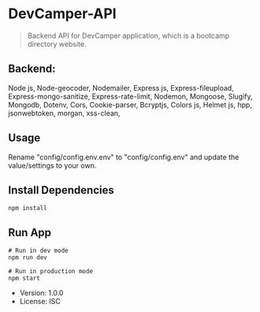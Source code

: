 ﻿# DevCamper-API
> Backend API for DevCamper application, which is a bootcamp directory website.

## Backend: 
Node js, Node-geocoder, Nodemailer, Express js, Express-fileupload, Express-mongo-sanitize, Express-rate-limit, Nodemon, Mongoose, Slugify, Mongodb, Dotenv, Cors, Cookie-parser, Bcryptjs, Colors js, Helmet js, hpp, jsonwebtoken, morgan, xss-clean, 

## Usage

Rename "config/config.env.env" to "config/config.env" and update the value/settings to your own.

## Install Dependencies
```
npm install
```

## Run App
```
# Run in dev mode
npm run dev

# Run in production mode
npm start
```

- Version: 1.0.0
- License: ISC




